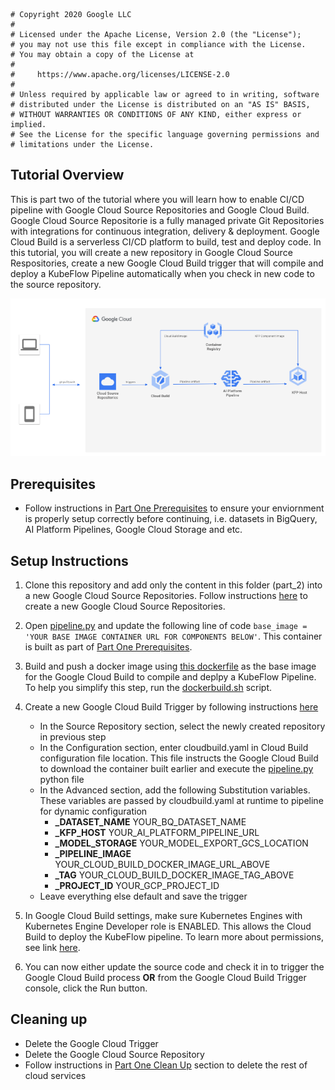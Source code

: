 ```
# Copyright 2020 Google LLC
#
# Licensed under the Apache License, Version 2.0 (the "License");
# you may not use this file except in compliance with the License.
# You may obtain a copy of the License at
#
#     https://www.apache.org/licenses/LICENSE-2.0
#
# Unless required by applicable law or agreed to in writing, software
# distributed under the License is distributed on an "AS IS" BASIS,
# WITHOUT WARRANTIES OR CONDITIONS OF ANY KIND, either express or implied.
# See the License for the specific language governing permissions and
# limitations under the License.
```

## Tutorial Overview 

This is part two of the tutorial where you will learn how to enable CI/CD pipeline with Google Cloud Source Repositories and Google Cloud Build. Google Cloud Source Repositorie is a fully managed private Git Repositories with integrations for continuous integration, delivery & deployment. Google Cloud Build is a serverless CI/CD platform to build, test and deploy code. In this tutorial, you will create a new repository in Google Cloud Source Respositories, create a new Google Cloud Build trigger that will compile and deploy a KubeFlow Pipeline automatically when you check in new code to the source repository.

![CI/CD](cicd.png)

## Prerequisites
* Follow instructions in [Part One Prerequisites](../README.md) to ensure your enviornment is properly setup correctly before continuing, i.e. datasets in BigQuery, AI Platform Pipelines, Google Cloud Storage and etc.

## Setup Instructions
1. Clone this repository and add only the content in this folder (part_2) into a new Google Cloud Source Repositories. Follow instructions [here](https://cloud.google.com/source-repositories/docs/quickstart) to create a new Google Cloud Source Repositories. 

1. Open [pipeline.py](pipeline.py) and update the following line of code ```base_image = 'YOUR BASE IMAGE CONTAINER URL FOR COMPONENTS BELOW'```. This container is built as part of [Part One Prerequisites](../README.md).  

1. Build and push a docker image using [this dockerfile](Dockerfile) as the base image for the Google Cloud Build to compile and deplpy a KubeFlow Pipeline. To help you simplify this step, run the [dockerbuild.sh](dockerbuild.sh) script.  

1. Create a new Google Cloud Build Trigger by following instructions [here](https://cloud.google.com/build/docs/automating-builds/create-manage-triggers)
    - In the Source Repository section, select the newly created repository in previous step
    - In the Configuration section, enter cloudbuild.yaml in Cloud Build configuration file location. This file instructs the Google Cloud Build to download the container built earlier and execute the [pipeline.py](pipeline.py) python file
    - In the Advanced section, add the following Substitution variables. These variables are passed by cloudbuild.yaml at runtime to pipeline for dynamic configuration
        - **_DATASET_NAME** YOUR_BQ_DATASET_NAME
        - **_KFP_HOST** YOUR_AI_PLATFORM_PIPELINE_URL
        - **_MODEL_STORAGE** YOUR_MODEL_EXPORT_GCS_LOCATION
        - **_PIPELINE_IMAGE** YOUR_CLOUD_BUILD_DOCKER_IMAGE_URL_ABOVE
        - **_TAG** YOUR_CLOUD_BUILD_DOCKER_IMAGE_TAG_ABOVE
        - **_PROJECT_ID** YOUR_GCP_PROJECT_ID
    - Leave everything else default and save the trigger

1. In Google Cloud Build settings, make sure Kubernetes Engines with Kubernetes Engine Developer role is ENABLED. This allows the Cloud Build to deploy the KubeFlow pipeline. To learn more about permissions, see link [here](https://cloud.google.com/build/docs/securing-builds/configure-access-for-cloud-build-service-account).
 
1. You can now either update the source code and check it in to trigger the Google Cloud Build process **OR** from the Google Cloud Build Trigger console, click the Run button.


## Cleaning up

* Delete the Google Cloud Trigger
* Delete the Google Cloud Source Repository
* Follow instructions in [Part One Clean Up](../README.md) section to delete the rest of cloud services
